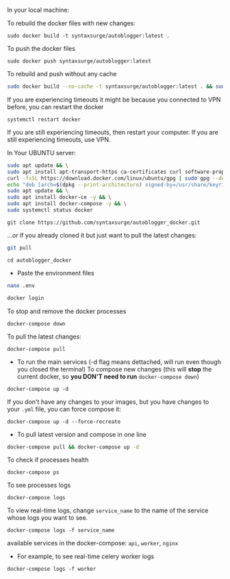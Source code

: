 
In your local machine:

To rebuild the docker files with new changes:
```commandline
sudo docker build -t syntaxsurge/autoblogger:latest .
```

To push the docker files
```commandline
sudo docker push syntaxsurge/autoblogger:latest
```

To rebuild and push without any cache
```bash
sudo docker build --no-cache -t syntaxsurge/autoblogger:latest . && sudo docker push syntaxsurge/autoblogger:latest
```

If you are experiencing timeouts it might be because you connected to VPN before, you can restart the docker
```commandline
systemctl restart docker
```

If you are still experiencing timeouts, then restart your computer.
If you are still experiencing timeouts, use VPN.

In Your UBUNTU server:

```bash
sudo apt update && \
sudo apt install apt-transport-https ca-certificates curl software-properties-common -y && \
curl -fsSL https://download.docker.com/linux/ubuntu/gpg | sudo gpg --dearmor -o /usr/share/keyrings/docker-archive-keyring.gpg && \
echo "deb [arch=$(dpkg --print-architecture) signed-by=/usr/share/keyrings/docker-archive-keyring.gpg] https://download.docker.com/linux/ubuntu $(lsb_release -cs) stable" | sudo tee /etc/apt/sources.list.d/docker.list > /dev/null && \
sudo apt update && \
sudo apt install docker-ce -y && \
sudo apt install docker-compose -y && \
sudo systemctl status docker
```

```commandline
git clone https://github.com/syntaxsurge/autoblogger_docker.git
```

...or if you already cloned it but just want to pull the latest changes:
```bash
git pull
```

```commandline
cd autoblogger_docker
```

- Paste the environment files

```bash
nano .env
```

```bash
docker login
```

To stop and remove the docker processes
```commandline
docker-compose down
```

To pull the latest changes:
```commandline
docker-compose pull
```

- To run the main services (-d flag means dettached, will run even though you closed the terminal)
To compose new changes (this will **stop** the current docker, so **you DON'T need to run** `docker-compose down`)
```commandline
docker-compose up -d
```

If you don't have any changes to your images, but you have changes to your `.yml` file, you can force compose it:
```commandline
docker-compose up -d --force-recreate
```

- To pull latest version and compose in one line
```bash
docker-compose pull && docker-compose up -d
```

To check if processes health
```commandline
docker-compose ps
```

To see processes logs
```commandline
docker-compose logs
```

To view real-time logs, change `service_name` to the name of the service whose logs you want to see.
```commandline
docker-compose logs -f service_name
```

available services in the docker-compose: `api`, `worker`, `nginx`

- For example, to see real-time celery worker logs
```commandline
docker-compose logs -f worker
```